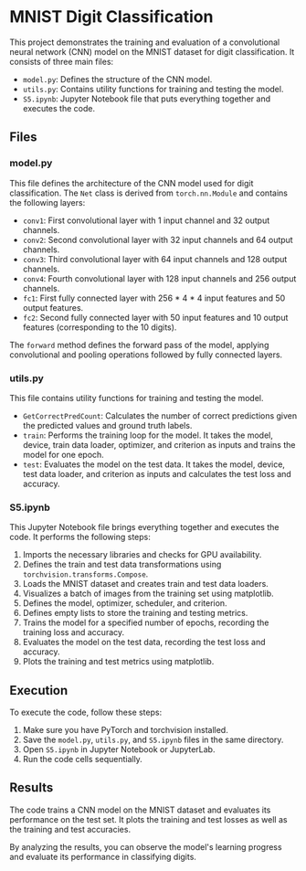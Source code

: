 # MNIST Digit Classification

This project demonstrates the training and evaluation of a convolutional neural network (CNN) model on the MNIST dataset for digit classification. It consists of three main files:

- `model.py`: Defines the structure of the CNN model.
- `utils.py`: Contains utility functions for training and testing the model.
- `S5.ipynb`: Jupyter Notebook file that puts everything together and executes the code.

## Files

### model.py

This file defines the architecture of the CNN model used for digit classification. The `Net` class is derived from `torch.nn.Module` and contains the following layers:

- `conv1`: First convolutional layer with 1 input channel and 32 output channels.
- `conv2`: Second convolutional layer with 32 input channels and 64 output channels.
- `conv3`: Third convolutional layer with 64 input channels and 128 output channels.
- `conv4`: Fourth convolutional layer with 128 input channels and 256 output channels.
- `fc1`: First fully connected layer with 256 * 4 * 4 input features and 50 output features.
- `fc2`: Second fully connected layer with 50 input features and 10 output features (corresponding to the 10 digits).

The `forward` method defines the forward pass of the model, applying convolutional and pooling operations followed by fully connected layers.

### utils.py

This file contains utility functions for training and testing the model.

- `GetCorrectPredCount`: Calculates the number of correct predictions given the predicted values and ground truth labels.
- `train`: Performs the training loop for the model. It takes the model, device, train data loader, optimizer, and criterion as inputs and trains the model for one epoch.
- `test`: Evaluates the model on the test data. It takes the model, device, test data loader, and criterion as inputs and calculates the test loss and accuracy.

### S5.ipynb

This Jupyter Notebook file brings everything together and executes the code. It performs the following steps:

1. Imports the necessary libraries and checks for GPU availability.
2. Defines the train and test data transformations using `torchvision.transforms.Compose`.
3. Loads the MNIST dataset and creates train and test data loaders.
4. Visualizes a batch of images from the training set using matplotlib.
5. Defines the model, optimizer, scheduler, and criterion.
6. Defines empty lists to store the training and testing metrics.
7. Trains the model for a specified number of epochs, recording the training loss and accuracy.
8. Evaluates the model on the test data, recording the test loss and accuracy.
9. Plots the training and test metrics using matplotlib.

## Execution

To execute the code, follow these steps:

1. Make sure you have PyTorch and torchvision installed.
2. Save the `model.py`, `utils.py`, and `S5.ipynb` files in the same directory.
3. Open `S5.ipynb` in Jupyter Notebook or JupyterLab.
4. Run the code cells sequentially.

## Results

The code trains a CNN model on the MNIST dataset and evaluates its performance on the test set. It plots the training and test losses as well as the training and test accuracies.

By analyzing the results, you can observe the model's learning progress and evaluate its performance in classifying digits.

